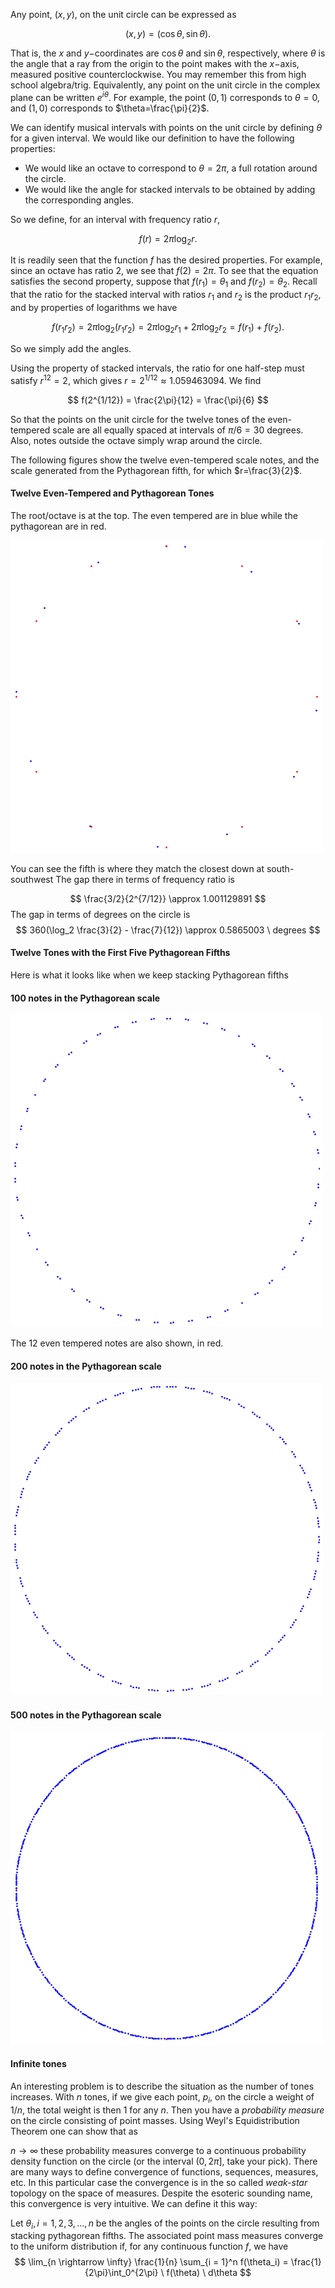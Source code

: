 Any point, $(x,y)$, on the unit circle can be expressed as

$$ (x,y)=(\cos \theta, \sin \theta). $$

That is, the $x$ and $y-$coordinates are $\cos \theta$ and $\sin \theta$, respectively, where $\theta$ is the angle that a ray from the origin to the point makes with the $x-$axis, measured positive counterclockwise. You may remember this from high school algebra/trig. Equivalently, any point on the unit circle in the complex plane can be written $e^{i \theta}$. For example, the point $(0,1)$ corresponds to $\theta=0$, and $(1,0)$ corresponds to $\theta=\frac{\pi}{2}$.

We can identify musical intervals with points on the unit circle by defining $\theta$ for a given interval. We would like our definition to have the following properties:

-   We would like an octave to correspond to $\theta=2\pi$, a full rotation around the circle.
-   We would like the angle for stacked intervals to be obtained by adding the corresponding angles.

So we define, for an interval with frequency ratio $r$,

$$ f(r)=2\pi \log_2 r. $$

It is readily seen that the function $f$ has the desired properties. For example, since an octave has ratio 2, we see that $f(2)=2\pi$. To see that the equation satisfies the second property, suppose that $f(r_1)=\theta_1$ and $f(r_2)=\theta_2$. Recall that the ratio for the stacked interval with ratios $r_1$ and $r_2$ is the product $r_1r_2$, and by properties of logarithms we have

$$ f(r_1r_2) = 2\pi \log_2(r_1r_2) = 2\pi \log_2 r_1 + 2\pi \log_2 r_2 = f(r_1) + f(r_2). $$

So we simply add the angles.

Using the property of stacked intervals, the ratio for one half-step must satisfy $r^{12}=2$, which gives $r=2^{1/12}\approx 1.059463094$. We find

$$ f(2^{1/12}) = \frac{2\pi}{12} = \frac{\pi}{6} $$

So that the points on the unit circle for the twelve tones of the even-tempered scale are all equally spaced at intervals of $\pi/6 = 30$ degrees. Also, notes outside the octave simply wrap around the circle. 

The following figures show the twelve even-tempered scale notes, and the scale generated from the Pythagorean fifth, for which $r=\frac{3}{2}$.

#### Twelve Even-Tempered and Pythagorean Tones

The root/octave is at the top. The even tempered are in blue while the pythagorean are in red.

![Even-tempered and pytgagoraean tones on the unit circle.](images/scale_even_pyth.png)

You can see the fifth is where they match the closest down at south-southwest The gap there in terms of frequency ratio is

$$ \frac{3/2}{2^{7/12}} \approx 1.001129891
$$ The gap in terms of degrees on the circle is $$
360(\log_2 \frac{3}{2} - \frac{7}{12}) \approx 0.5865003 \ degrees
$$

#### Twelve Tones with the First Five Pythagorean Fifths

Here is what it looks like when we keep stacking Pythagorean fifths

#### 100 notes in the Pythagorean scale

![](images/100pts.png)

The 12 even tempered notes are also shown, in red.

#### 200 notes in the Pythagorean scale

![](images/200pts.png)

#### 500 notes in the Pythagorean scale

![](images/500pts.png)

#### Infinite tones

An interesting problem is to describe the situation as the number of tones increases. With $n$ tones, if we give each point, $p_i$, on the circle a weight of $1/n$, the total weight is then 1 for any $n$. Then you have a *probability measure* on the circle consisting of point masses. Using Weyl's Equidistribution Theorem one can show that as

$n \rightarrow \infty$ these probability measures converge to a continuous probability density function on the circle (or the interval $(0, 2\pi]$, take your pick). There are many ways to define convergence of functions, sequences, measures, etc. In this particular case the convergence is in the so called *weak-star* topology on the space of measures. Despite the esoteric sounding name, this convergence is very intuitive. We can define it this way:

Let $\theta_i, i = 1, 2, 3, ..., n$ be the angles of the points on the circle resulting from stacking pythagorean fifths. The associated point mass measures converge to the uniform distribution if, for any continuous function $f$, we have 
$$
\lim_{n \rightarrow \infty} \frac{1}{n} \sum_{i = 1}^n f(\theta_i) = \frac{1}{2\pi}\int_0^{2\pi} \ f(\theta) \ d\theta
$$